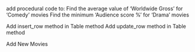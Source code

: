 add procedural code to:
Find the average value of ‘Worldwide Gross’ for ‘Comedy’ movies
Find the minimum ‘Audience score %’ for ‘Drama’ movies

Add insert_row method in Table method
Add update_row method in Table method

Add New Movies

